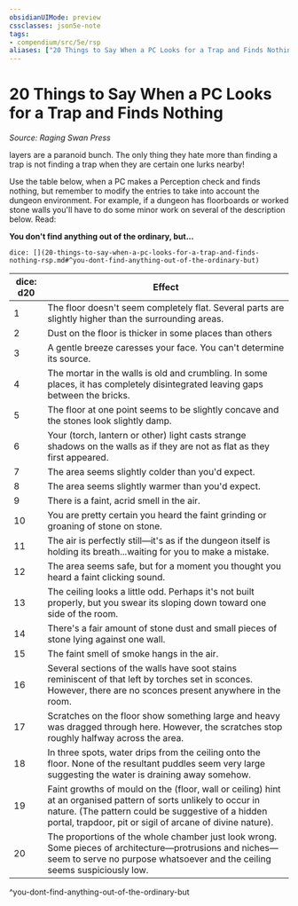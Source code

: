 ```yaml
---
obsidianUIMode: preview
cssclasses: json5e-note
tags:
- compendium/src/5e/rsp
aliases: ["20 Things to Say When a PC Looks for a Trap and Finds Nothing"]
---
```

# 20 Things to Say When a PC Looks for a Trap and Finds Nothing
*Source: Raging Swan Press* 

layers are a paranoid bunch. The only thing they hate more than finding a trap is not finding a trap when they are certain one lurks nearby!

Use the table below, when a PC makes a Perception check and finds nothing, but remember to modify the entries to take into account the dungeon environment. For example, if a dungeon has floorboards or worked stone walls you'll have to do some minor work on several of the description below. Read:

**You don't find anything out of the ordinary, but...**

`dice: [](20-things-to-say-when-a-pc-looks-for-a-trap-and-finds-nothing-rsp.md#^you-dont-find-anything-out-of-the-ordinary-but)`

| dice: d20 | Effect |
|-----------|--------|
| 1 | The floor doesn't seem completely flat. Several parts are slightly higher than the surrounding areas. |
| 2 | Dust on the floor is thicker in some places than others |
| 3 | A gentle breeze caresses your face. You can't determine its source. |
| 4 | The mortar in the walls is old and crumbling. In some places, it has completely disintegrated leaving gaps between the bricks. |
| 5 | The floor at one point seems to be slightly concave and the stones look slightly damp. |
| 6 | Your (torch, lantern or other) light casts strange shadows on the walls as if they are not as flat as they first appeared. |
| 7 | The area seems slightly colder than you'd expect. |
| 8 | The area seems slightly warmer than you'd expect. |
| 9 | There is a faint, acrid smell in the air. |
| 10 | You are pretty certain you heard the faint grinding or groaning of stone on stone. |
| 11 | The air is perfectly still—it's as if the dungeon itself is holding its breath...waiting for you to make a mistake. |
| 12 | The area seems safe, but for a moment you thought you heard a faint clicking sound. |
| 13 | The ceiling looks a little odd. Perhaps it's not built properly, but you swear its sloping down toward one side of the room. |
| 14 | There's a fair amount of stone dust and small pieces of stone lying against one wall. |
| 15 | The faint smell of smoke hangs in the air. |
| 16 | Several sections of the walls have soot stains reminiscent of that left by torches set in sconces. However, there are no sconces present anywhere in the room. |
| 17 | Scratches on the floor show something large and heavy was dragged through here. However, the scratches stop roughly halfway across the area. |
| 18 | In three spots, water drips from the ceiling onto the floor. None of the resultant puddles seem very large suggesting the water is draining away somehow. |
| 19 | Faint growths of mould on the (floor, wall or ceiling) hint at an organised pattern of sorts unlikely to occur in nature. (The pattern could be suggestive of a hidden portal, trapdoor, pit or sigil of arcane of divine nature). |
| 20 | The proportions of the whole chamber just look wrong. Some pieces of architecture—protrusions and niches—seem to serve no purpose whatsoever and the ceiling seems suspiciously low. |
^you-dont-find-anything-out-of-the-ordinary-but